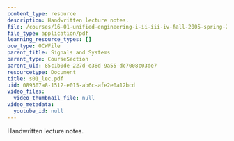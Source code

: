 ```yaml
---
content_type: resource
description: Handwritten lecture notes.
file: /courses/16-01-unified-engineering-i-ii-iii-iv-fall-2005-spring-2006/089307a81512e015ab6cafe2e0a12bcd_s01_lec.pdf
file_type: application/pdf
learning_resource_types: []
ocw_type: OCWFile
parent_title: Signals and Systems
parent_type: CourseSection
parent_uid: 85c1b0de-227d-e38d-9a55-dc7008c03de7
resourcetype: Document
title: s01_lec.pdf
uid: 089307a8-1512-e015-ab6c-afe2e0a12bcd
video_files:
  video_thumbnail_file: null
video_metadata:
  youtube_id: null
---
```

Handwritten lecture notes.

